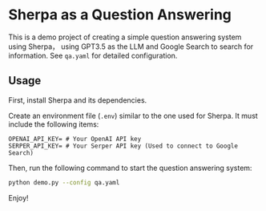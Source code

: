 # Sherpa as a Question Answering

This is a demo project of creating a simple question answering system using Sherpa， using GPT3.5 as the LLM and Google Search to search for information. See `qa.yaml` for detailed configuration.

## Usage
First, install Sherpa and its dependencies. 

Create an environment file (`.env`) similar to the one used for Sherpa. It must include the following items:
```
OPENAI_API_KEY= # Your OpenAI API key
SERPER_API_KEY= # Your Serper API key (Used to connect to Google Search)
```

Then, run the following command to start the question answering system:
```bash
python demo.py --config qa.yaml
```

Enjoy!